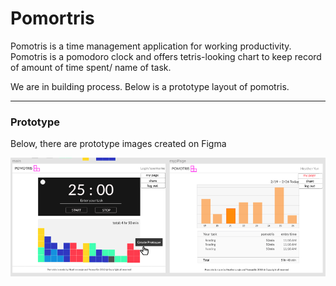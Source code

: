 # Pomortris

Pomotris is a time management application for working productivity.
Pomotris is a pomodoro clock and offers tetris-looking chart to keep record of amount of time spent/ name of task.

We are in building process. Below is a prototype layout of pomotris.

---

### Prototype

Below, there are prototype images created on Figma

<img src="img/clock_myPage.png" width="600" display="inline">
